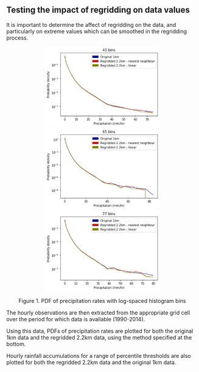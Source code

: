 ## Testing the impact of regridding on data values 

It is important to determine the affect of regridding on the data, and particularly on extreme values which can be smoothed in the regridding process.  

<p align="center">
  <img src="Figs/log_discrete_histogram_43bins.png" width="300" />
  <img src="Figs/log_discrete_histogram_65bins.png" width="300" />
    <img src="Figs/log_discrete_histogram_77bins.png" width="300" />  
</p>
<p align="center"> Figure 1. PDF of precipitation rates with log-spaced histogram bins  <p align="center">


The hourly observations are then extracted from the appropriate grid cell over the period for which data is available (1990-2014).   

Using this data, PDFs of precipitation rates are plotted for both the original 1km data and the regridded 2.2km data, using the method specified at the bottom. 

Hourly rainfall accumulations for a range of percentile thresholds are also plotted for both the regridded 2.2km data and the original 1km data.
